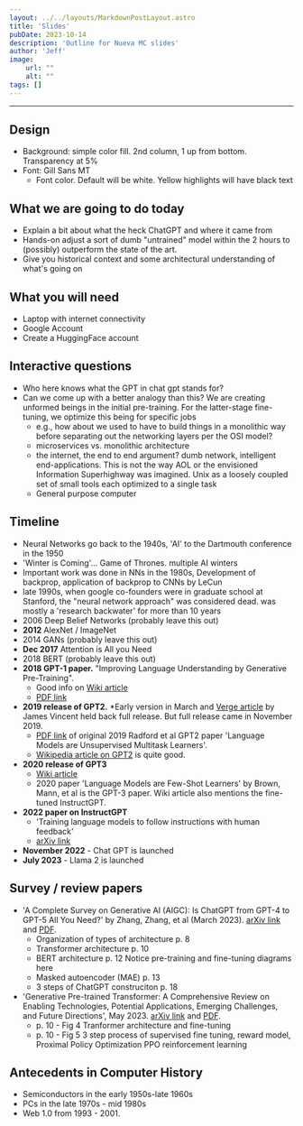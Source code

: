 ```yaml
---
layout: ../../layouts/MarkdownPostLayout.astro
title: 'Slides'
pubDate: 2023-10-14
description: 'Outline for Nueva MC slides'
author: 'Jeff'
image:
    url: ""
    alt: ""
tags: []
---
```


***

## Design
* Background: simple color fill. 2nd column, 1 up from bottom. Transparency at 5%
* Font: Gill Sans MT
	* Font color. Default will be white. Yellow highlights will have black text 

## What we are going to do today
* Explain a bit about what the heck ChatGPT and where it came from
* Hands-on adjust a sort of dumb "untrained" model within the 2 hours to (possibly) outperform the state of the art.
* Give you historical context and some architectural understanding of what's going on




## What you will need
* Laptop with internet connectivity
* Google Account
* Create a HuggingFace account


## Interactive questions
* Who here knows what the GPT in chat gpt stands for?
* Can we come up with a better analogy than this? We are creating unformed beings in the initial pre-training. For the latter-stage fine-tuning, we optimize this being for specific jobs
	* e.g., how about we used to have to build things in a monolithic way before separating out the networking layers per the OSI model?
	* microservices vs. monolithic architecture
	* the internet, the end to end argument? dumb network, intelligent end-applications. This is not the way AOL or the envisioned Information Superhighway was imagined. Unix as a loosely coupled set of small tools each optimized to a single task
	* General purpose computer    







## Timeline
* Neural Networks go back to the 1940s, 'AI' to the Dartmouth conference in the 1950
* 'Winter is Coming'... Game of Thrones. multiple AI winters
* Important work was done in NNs in the 1980s, Development of backprop, application of backprop to CNNs by LeCun
* late 1990s, when google co-founders were in graduate school at Stanford, the "neural network approach" was considered dead. was mostly a 'research backwater' for more than 10 years
* 2006 Deep Belief Networks (probably leave this out)
* **2012** AlexNet / ImageNet
* 2014 GANs (probably leave this out)
* **Dec 2017** Attention is All you Need
* 2018 BERT (probably leave this out)
* **2018 GPT-1 paper.** "Improving Language Understanding by Generative Pre-Training".
	* Good info on [Wiki article](https://en.wikipedia.org/wiki/GPT-1)
	* [PDF link](https://cdn.openai.com/research-covers/language-unsupervised/language_understanding_paper.pdf)
* **2019 release of GPT2.** 
	*Early version in March and [Verge article](https://www.theverge.com/2019/2/14/18224704/ai-machine-learning-language-models-read-write-openai-gpt2) by James Vincent held back full release. But full release came in November 2019.
	* [PDF link](https://cdn.openai.com/better-language-models/language_models_are_unsupervised_multitask_learners.pdf) of original 2019 Radford et al GPT2 paper 'Language Models are Unsupervised Multitask Learners'.
	* [Wikipedia article on GPT2](https://en.wikipedia.org/wiki/GPT-2) is quite good.
* **2020 release of GPT3**
	*  [Wiki article](https://en.wikipedia.org/wiki/GPT-3)
	* 2020 paper 'Language Models are Few-Shot Learners' by Brown, Mann, et al is the GPT-3 paper. Wiki article also mentions the fine-tuned InstructGPT.
* **2022 paper on InstructGPT**
	* 'Training language models to follow instructions with human feedback'
	* [arXiv link](https://arxiv.org/abs/2203.02155)
* **November 2022** - Chat GPT is launched
* **July 2023** - Llama 2 is launched


## Survey / review papers
* 'A Complete Survey on Generative AI (AIGC): Is ChatGPT from GPT-4 to GPT-5 All You Need?' by Zhang, Zhang, et al (March 2023). [arXiv link](https://arxiv.org/abs/2303.11717) and [PDF](https://arxiv.org/pdf/2303.11717.pdf).
	* Organization of types of architecture p. 8
	* Transformer architecture p. 10
	* BERT architecture p. 12 Notice pre-training and fine-tuning diagrams here
	* Masked autoencoder (MAE) p. 13
	* 3 steps of ChatGPT construciton p. 18
* 'Generative Pre-trained Transformer: A Comprehensive Review on Enabling Technologies, Potential Applications, Emerging Challenges, and Future Directions', May 2023. [arXiv link](https://arxiv.org/abs/2305.10435) and [PDF](https://arxiv.org/pdf/2305.10435.pdf).
	* p. 10 - Fig 4 Tranformer architecture and fine-tuning
	* p. 10 - Fig 5 3 step process of supervised fine tuning, reward model, Proximal Policy Optimization PPO reinforcement learning


## Antecedents in Computer History
* Semiconductors in the early 1950s-late 1960s
* PCs in the late 1970s - mid 1980s
* Web 1.0 from 1993 - 2001. 
